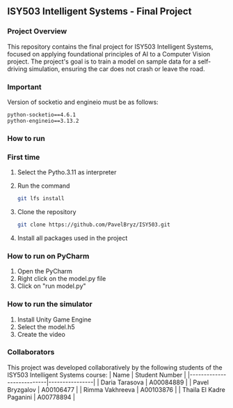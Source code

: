 ## ISY503 Intelligent Systems - Final Project

### Project Overview
This repository contains the final project for ISY503 Intelligent Systems, focused on applying foundational principles of AI to a Computer Vision project. The project's goal is to train a model on sample data for a self-driving simulation, ensuring the car does not crash or leave the road.

### Important
Version of socketio and engineio must be as follows:

    python-socketio==4.6.1
    python-engineio==3.13.2
    
### How to run

### First time

1. Select the Pytho.3.11 as interpreter
2. Run the command

   ```bash
   git lfs install
   ```
   
3. Clone the repository

   ```bash
   git clone https://github.com/PavelBryz/ISY503.git
   ```
4. Install all packages used in the project
    
### How to run on PyCharm
1. Open the PyCharm
2. Right click on the model.py file
3. Click on "run model.py"
   
### How to run the simulator
1. Install Unity Game Engine
2. Select the model.h5
3. Create the video
   
### Collaborators
This project was developed collaboratively by the following students of the ISY503 Intelligent Systems course:
| Name                      | Student Number |
|---------------------------|----------------|
| Daria Tarasova            | A00084889      |
| Pavel Bryzgalov           | A00106477      |
| Rimma Vakhreeva           | A00103876      |
| Thaila El Kadre Paganini  | A00778894      |

